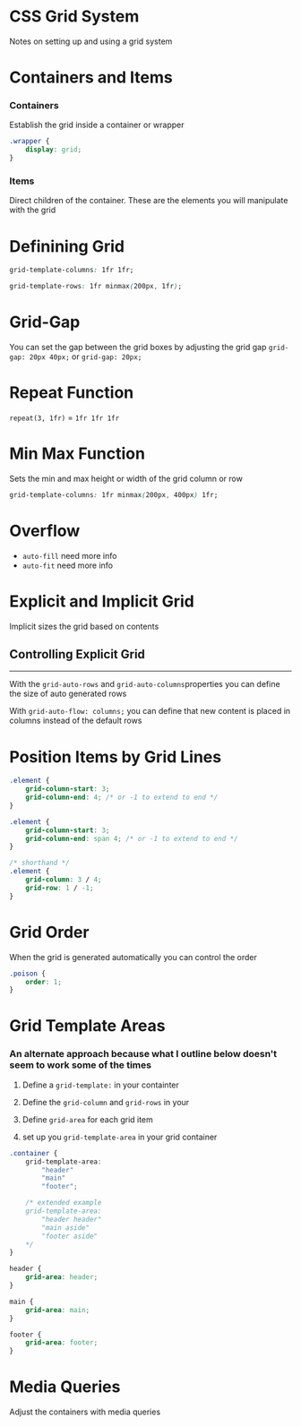 # CSS Grid System
Notes on setting up and using a grid system


# Containers and Items
### Containers
Establish the grid inside a container or wrapper
```css
.wrapper {
    display: grid;
}
```

### Items
Direct children of the container. These are the elements you will manipulate with the grid

# Definining Grid
```css
grid-template-columns: 1fr 1fr;
```
```css
grid-template-rows: 1fr minmax(200px, 1fr);
```

# Grid-Gap
You can set the gap between the grid boxes by adjusting the grid gap
```grid-gap: 20px 40px;``` or ```grid-gap: 20px;```

# Repeat Function
```repeat(3, 1fr)``` = ```1fr 1fr 1fr```

# Min Max Function
Sets the min and max height or width of the grid column or row
```css
grid-template-columns: 1fr minmax(200px, 400px) 1fr;
```

# Overflow
* ```auto-fill``` need more info
* ```auto-fit``` need more info

# Explicit and Implicit Grid
Implicit sizes the grid based on contents

## Controlling Explicit Grid
-----
With the ```grid-auto-rows``` and ```grid-auto-columns```properties you can define the size of auto generated rows

With ```grid-auto-flow: columns;``` you can define that new content is placed in columns instead of the default rows

# Position Items by Grid Lines

```css
.element {
    grid-column-start: 3;
    grid-column-end: 4; /* or -1 to extend to end */
}

.element {
    grid-column-start: 3;
    grid-column-end: span 4; /* or -1 to extend to end */
}

/* shorthand */
.element {
    grid-column: 3 / 4;
    grid-row: 1 / -1;
}
```

# Grid Order
When the grid is generated automatically you can control the order
```css 
.poison {
    order: 1;
}
```

# Grid Template Areas
### An alternate approach because what I outline below doesn't seem to work some of the times

1. Define a ```grid-template:``` in your containter
1. Define the ```grid-column``` and ```grid-rows``` in your 


1. Define ```grid-area``` for each grid item 
1. set up you ```grid-template-area``` in your grid container

```css
.container {
    grid-template-area: 
        "header"
        "main"
        "footer";

    /* extended example 
    grid-template-area:
        "header header"
        "main aside"
        "footer aside"
    */
}

header {
    grid-area: header;
}

main {
    grid-area: main;
}

footer {
    grid-area: footer;
}

```

# Media Queries
Adjust the containers with media queries